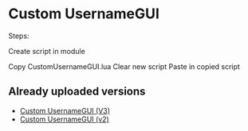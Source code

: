 # Custom UsernameGUI

Steps:

Create script in module

Copy CustomUsernameGUI.lua
Clear new script
Paste in copied script

## Already uploaded versions

- [Custom UsernameGUI (V3)](https://www.roblox.com/library/11632911072/)
- [Custom UsernameGUI (v2)](https://www.roblox.com/library/11470123568/)
 
